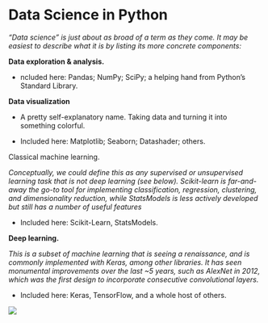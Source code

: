 # Data Science in Python

_“Data science” is just about as broad of a term as they come. It may be easiest to describe what it is by listing its more concrete components:_

**Data exploration & analysis.**

- ncluded here: Pandas; NumPy; SciPy; a helping hand from Python’s Standard Library.

**Data visualization**

- A pretty self-explanatory name. Taking data and turning it into something colorful.

- Included here: Matplotlib; Seaborn; Datashader; others.

Classical machine learning.

_Conceptually, we could define this as any supervised or unsupervised learning task that is not deep learning (see below). Scikit-learn is far-and-away the go-to tool for implementing classification, regression, clustering, and dimensionality reduction, while StatsModels is less actively developed but still has a number of useful features_

- Included here: Scikit-Learn, StatsModels.

**Deep learning.**

_This is a subset of machine learning that is seeing a renaissance, and is commonly implemented with Keras, among other libraries. It has seen monumental improvements over the last ~5 years, such as AlexNet in 2012, which was the first design to incorporate consecutive convolutional layers._

- Included here: Keras, TensorFlow, and a whole host of others.

<img src ="https://encrypted-tbn0.gstatic.com/images?q=tbn:ANd9GcSnYiH0J6_hzeMx7YH_ZyMlLpw6iE0AMFRgjdjVWcsPU4jYTVo1Kbhxyf1hFx2GdJF5xxQ&usqp=CAU">
